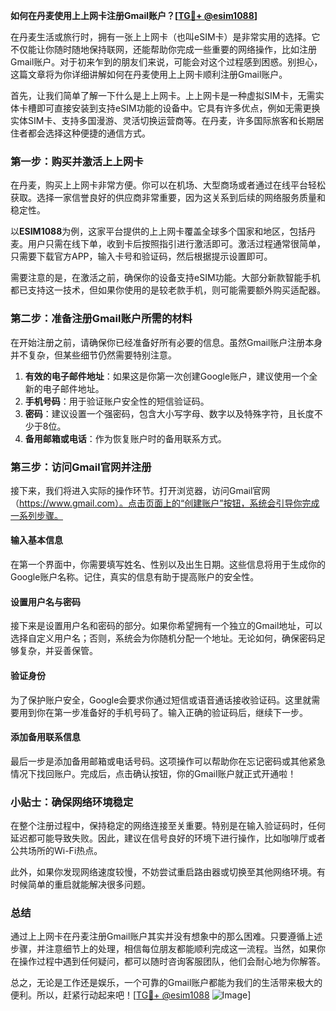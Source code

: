 **如何在丹麦使用上上网卡注册Gmail账户？[[TG💪+ @esim1088](https://t.me/s/esim1088)]**

在丹麦生活或旅行时，拥有一张上上网卡（也叫eSIM卡）是非常实用的选择。它不仅能让你随时随地保持联网，还能帮助你完成一些重要的网络操作，比如注册Gmail账户。对于初来乍到的朋友们来说，可能会对这个过程感到困惑。别担心，这篇文章将为你详细讲解如何在丹麦使用上上网卡顺利注册Gmail账户。

首先，让我们简单了解一下什么是上上网卡。上上网卡是一种虚拟SIM卡，无需实体卡槽即可直接安装到支持eSIM功能的设备中。它具有许多优点，例如无需更换实体SIM卡、支持多国漫游、灵活切换运营商等。在丹麦，许多国际旅客和长期居住者都会选择这种便捷的通信方式。

### 第一步：购买并激活上上网卡

在丹麦，购买上上网卡非常方便。你可以在机场、大型商场或者通过在线平台轻松获取。选择一家信誉良好的供应商非常重要，因为这关系到后续的网络服务质量和稳定性。

以**ESIM1088**为例，这家平台提供的上上网卡覆盖全球多个国家和地区，包括丹麦。用户只需在线下单，收到卡后按照指引进行激活即可。激活过程通常很简单，只需要下载官方APP，输入卡号和验证码，然后根据提示设置即可。

需要注意的是，在激活之前，确保你的设备支持eSIM功能。大部分新款智能手机都已支持这一技术，但如果你使用的是较老款手机，则可能需要额外购买适配器。

### 第二步：准备注册Gmail账户所需的材料

在开始注册之前，请确保你已经准备好所有必要的信息。虽然Gmail账户注册本身并不复杂，但某些细节仍然需要特别注意。

1. **有效的电子邮件地址**：如果这是你第一次创建Google账户，建议使用一个全新的电子邮件地址。
2. **手机号码**：用于验证账户安全性的短信验证码。
3. **密码**：建议设置一个强密码，包含大小写字母、数字以及特殊字符，且长度不少于8位。
4. **备用邮箱或电话**：作为恢复账户时的备用联系方式。

### 第三步：访问Gmail官网并注册

接下来，我们将进入实际的操作环节。打开浏览器，访问Gmail官网（https://www.gmail.com）。点击页面上的“创建账户”按钮，系统会引导你完成一系列步骤。

#### 输入基本信息

在第一个界面中，你需要填写姓名、性别以及出生日期。这些信息将用于生成你的Google账户名称。记住，真实的信息有助于提高账户的安全性。

#### 设置用户名与密码

接下来是设置用户名和密码的部分。如果你希望拥有一个独立的Gmail地址，可以选择自定义用户名；否则，系统会为你随机分配一个地址。无论如何，确保密码足够复杂，并妥善保管。

#### 验证身份

为了保护账户安全，Google会要求你通过短信或语音通话接收验证码。这里就需要用到你在第一步准备好的手机号码了。输入正确的验证码后，继续下一步。

#### 添加备用联系信息

最后一步是添加备用邮箱或电话号码。这项操作可以帮助你在忘记密码或其他紧急情况下找回账户。完成后，点击确认按钮，你的Gmail账户就正式开通啦！

### 小贴士：确保网络环境稳定

在整个注册过程中，保持稳定的网络连接至关重要。特别是在输入验证码时，任何延迟都可能导致失败。因此，建议在信号良好的环境下进行操作，比如咖啡厅或者公共场所的Wi-Fi热点。

此外，如果你发现网络速度较慢，不妨尝试重启路由器或切换至其他网络环境。有时候简单的重启就能解决很多问题。

### 总结

通过上上网卡在丹麦注册Gmail账户其实并没有想象中的那么困难。只要遵循上述步骤，并注意细节上的处理，相信每位朋友都能顺利完成这一流程。当然，如果你在操作过程中遇到任何疑问，都可以随时咨询客服团队，他们会耐心地为你解答。

总之，无论是工作还是娱乐，一个可靠的Gmail账户都能为我们的生活带来极大的便利。所以，赶紧行动起来吧！[[TG💪+ @esim1088](https://t.me/s/esim1088) ![Image](https://i.postimg.cc/4NQfJmqS/Snipaste-2025-05-13-00-14-12.png)]